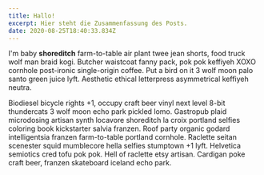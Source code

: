 ```yaml
---
title: Hallo!
excerpt: Hier steht die Zusammenfassung des Posts.
date: 2020-08-25T18:40:33.834Z
---
```

I'm baby **shoreditch** farm-to-table air plant twee jean shorts, food truck wolf man braid kogi. Butcher waistcoat fanny pack, pok pok keffiyeh XOXO cornhole post-ironic single-origin coffee. Put a bird on it 3 wolf moon palo santo green juice lyft. Aesthetic ethical letterpress asymmetrical keffiyeh neutra.

Biodiesel bicycle rights +1, occupy craft beer vinyl next level 8-bit thundercats 3 wolf moon echo park pickled lomo. Gastropub plaid microdosing artisan synth locavore shoreditch la croix portland selfies coloring book kickstarter salvia franzen. Roof party organic godard intelligentsia franzen farm-to-table portland cornhole. Raclette seitan scenester squid mumblecore hella selfies stumptown +1 lyft. Helvetica semiotics cred tofu pok pok. Hell of raclette etsy artisan. Cardigan poke craft beer, franzen skateboard iceland echo park.